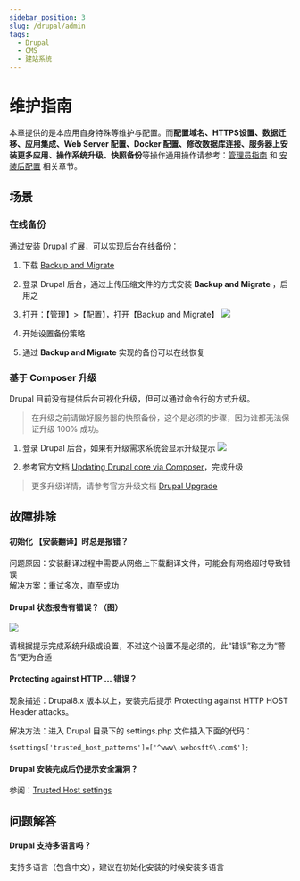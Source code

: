 ```yaml
---
sidebar_position: 3
slug: /drupal/admin
tags:
  - Drupal
  - CMS
  - 建站系统
---
```


# 维护指南

本章提供的是本应用自身特殊等维护与配置。而**配置域名、HTTPS设置、数据迁移、应用集成、Web Server 配置、Docker 配置、修改数据库连接、服务器上安装更多应用、操作系统升级、快照备份**等操作通用操作请参考：[管理员指南](../administrator) 和 [安装后配置](../install/setup) 相关章节。

## 场景

### 在线备份

通过安装 Drupal 扩展，可以实现后台在线备份：

1. 下载 [Backup and Migrate](https://www.drupal.org/project/backup_migrate)

2. 登录 Drupal 后台，通过上传压缩文件的方式安装 **Backup and Migrate** ，启用之

3. 打开：【管理】>【配置】，打开【Backup and Migrate】
   ![](https://libs.websoft9.com/Websoft9/DocsPicture/zh/drupal/drupal-backupnow-websoft9.png)

4. 开始设置备份策略

5. 通过 **Backup and Migrate** 实现的备份可以在线恢复


### 基于 Composer 升级

Drupal 目前没有提供后台可视化升级，但可以通过命令行的方式升级。

> 在升级之前请做好服务器的快照备份，这个是必须的步骤，因为谁都无法保证升级 100% 成功。

1. 登录 Drupal 后台，如果有升级需求系统会显示升级提示
   ![](https://libs.websoft9.com/Websoft9/DocsPicture/zh/drupal/drupal-update-websoft9.png)  

2. 参考官方文档 [Updating Drupal core via Composer](https://www.drupal.org/docs/updating-drupal/updating-drupal-core-via-composer#update-instructions)，完成升级

> 更多升级详情，请参考官方升级文档 [Drupal Upgrade](https://www.drupal.org/docs/updating-drupal)


## 故障排除

#### 初始化 【安装翻译】时总是报错？

问题原因：安装翻译过程中需要从网络上下载翻译文件，可能会有网络超时导致错误  
解决方案：重试多次，直至成功

#### Drupal 状态报告有错误？（图）

![](https://libs.websoft9.com/Websoft9/DocsPicture/zh/drupal/drupal-status-websoft9.png)

请根据提示完成系统升级或设置，不过这个设置不是必须的，此“错误”称之为“警告”更为合适

#### Protecting against HTTP ... 错误？

现象描述：Drupal8.x 版本以上，安装完后提示 Protecting against HTTP HOST Header attacks。  

解决方法：进入 Drupal 目录下的 settings.php 文件插入下面的代码：

```
$settings['trusted_host_patterns']=['^www\.webosft9\.com$'];
```

#### Drupal 安装完成后仍提示安全漏洞？

参阅：[Trusted Host settings](https://www.drupal.org/node/1992030)

## 问题解答

#### Drupal 支持多语言吗？

支持多语言（包含中文），建议在初始化安装的时候安装多语言
